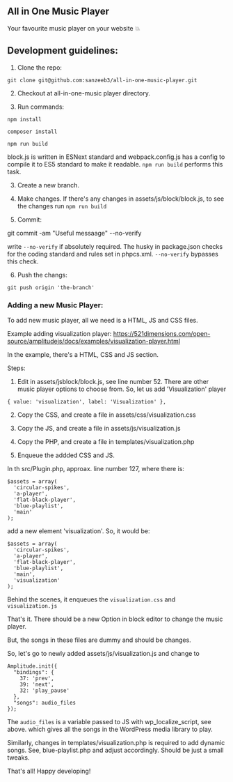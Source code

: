 ## All in One Music Player

Your favourite music player on your website :boom:

## Development guidelines:

1) Clone the repo: 

```git clone git@github.com:sanzeeb3/all-in-one-music-player.git```

2) Checkout at all-in-one-music player directory.

3) Run commands:

```npm install```

```composer install```

```npm run build```


block.js is written in ESNext standard and webpack.config.js has a config to compile it to ES5 standard to make it readable. `npm run build` performs this task.

3) Create a new branch.

4) Make changes. If there's any changes in assets/js/block/block.js, to see the changes run ```npm run build```

5) Commit:

git commit -am "Useful messaage" --no-verify

write `--no-verify` if absolutely required. The husky in package.json checks for the coding standard and rules set in phpcs.xml. `--no-verify` bypasses this check.

6) Push the changs:

`git push origin 'the-branch'`



### Adding a new Music Player:

To add  new music player, all we need is a HTML, JS and CSS files.

Example adding visualization player: https://521dimensions.com/open-source/amplitudejs/docs/examples/visualization-player.html

In the example, there's a HTML, CSS and JS section.


Steps:


1) Edit in assets/jsblock/block.js, see line number 52. There are other music player options to choose from. So, let us add 'Visualization' player

``{ value: 'visualization', label: 'Visualization' },``

2) Copy the CSS, and create a file in assets/css/visualization.css
3) Copy the JS, and create a file in assets/js/visualization.js
4) Copy the PHP, and create a file in templates/visualization.php


5) Enqueue the addded CSS and JS.

In th src/Plugin.php, approax. line number 127, where there is:

    $assets = array(
      'circular-spikes',
      'a-player',
      'flat-black-player',
      'blue-playlist',
      'main'
    );

add a new element 'visualization'. So, it would be:

    $assets = array(
      'circular-spikes',
      'a-player',
      'flat-black-player',
      'blue-playlist',
      'main',
      'visualization'
    );


Behind the scenes, it enqueues the `visualization.css` and `visualization.js`

That's it. There should be a new Option in block editor to change the music player.


But, the songs in these files are dummy and should be changes.

So, let's go to newly added assets/js/visualization.js and change to 

```
Amplitude.init({
  "bindings": {
    37: 'prev',
    39: 'next',
    32: 'play_pause'
  },
  "songs": audio_files
});
```


The `audio_files` is a variable passed to JS with wp_localize_script, see above. which gives all the songs in the WordPress media library to play.

Similarly, changes in templates/visualization.php is required to add dynamic songs. See, blue-playlist.php and adjust accordingly. Should be just a small tweaks.


That's all! Happy developing!
